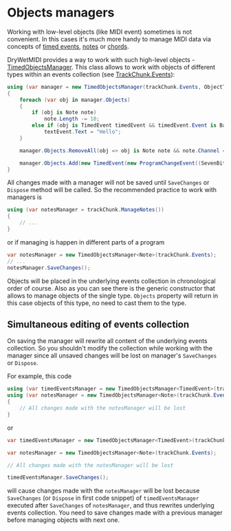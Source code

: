 ﻿---
uid: a_managers
---

# Objects managers

Working with low-level objects (like MIDI event) sometimes is not convenient. In this cases it's much more handy to manage MIDI data via concepts of [timed events](xref:Melanchall.DryWetMidi.Interaction.TimedEvent), [notes](xref:Melanchall.DryWetMidi.Interaction.Note) or [chords](xref:Melanchall.DryWetMidi.Interaction.Chord).

DryWetMIDI provides a way to work with such high-level objects - [TimedObjectsManager](xref:Melanchall.DryWetMidi.Interaction.TimedObjectsManager). This class allows to work with objects of different types within an events collection (see [TrackChunk.Events](xref:Melanchall.DryWetMidi.Core.TrackChunk.Events)):

```csharp
using (var manager = new TimedObjectsManager(trackChunk.Events, ObjectType.Note | ObjectType.TimedEvent))
{
    foreach (var obj in manager.Objects)
    {
        if (obj is Note note)
            note.Length -= 10;
        else if (obj is TimedEvent timedEvent && timedEvent.Event is BaseTextEvent textEvent)
            textEvent.Text = "Hello";
    }

    manager.Objects.RemoveAll(obj => obj is Note note && note.Channel == 9);

    manager.Objects.Add(new TimedEvent(new ProgramChangeEvent((SevenBitNumber)7), 100));
}
```

All changes made with a manager will not be saved until `SaveChanges` or `Dispose` method will be called. So the recommended practice to work with managers is

```csharp
using (var notesManager = trackChunk.ManageNotes())
{
    // ...
}
```

or if managing is happen in different parts of  a program

```csharp
var notesManager = new TimedObjectsManager<Note>(trackChunk.Events);
// ...
notesManager.SaveChanges();
```

Objects will be placed in the underlying events collection in chronological order of course. Also as you can see there is the generic constructor that allows to manage objects of the single type. `Objects` property will return in this case objects of this type, no need to cast them to the type.

## Simultaneous editing of events collection

On saving the manager will rewrite all content of the underlying events collection. So you shouldn't modify the collection while working with the manager since all unsaved changes will be lost on manager's `SaveChanges` or `Dispose`.

For example, this code

```csharp
using (var timedEventsManager = new TimedObjectsManager<TimedEvent>(trackChunk.Events))
using (var notesManager = new TimedObjectsManager<Note>(trackChunk.Events))
{
    // All changes made with the notesManager will be lost
}
```

or

```csharp
var timedEventsManager = new TimedObjectsManager<TimedEvent>(trackChunk.Events);

var notesManager = new TimedObjectsManager<Note>(trackChunk.Events);

// All changes made with the notesManager will be lost

timedEventsManager.SaveChanges();
```

will cause changes made with the `notesManager` will be lost because `SaveChanges` (or `Dispose` in first code snippet) of `timedEventsManager` executed after `SaveChanges` of `notesManager`, and thus rewrites underlying events collection. You need to save changes made with a previous manager before managing objects with next one.